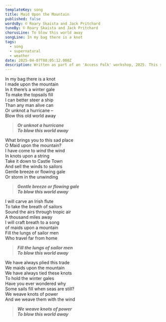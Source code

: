 ```yaml
---
templateKey: song
title: Maid Upon the Mountain
published: false
wordsBy: © Roary Skaista and Jack Pritchard
tuneBy: © Roary Skaista and Jack Pritchard
chorusLine: To blow this world away
songLine: In my bag there is a knot
tags:
  - song
  - supernatural
  - weather
date: 2025-04-07T08:05:12.000Z
description: Written as part of an 'Access Folk' workshop, 2025. This song takes its inspiration from witches selling knotted strings to sailors. The knots were said to contain the wind, and by untying a knot the sailor could control the weather.
---
```


In my bag there is a knot\
I made upon the mountain\
In it there’s a winter gale\
To make the topsails fill\
I can better steer a ship\
Than any man alive can\
Or unknot a hurricane –\
Blow this old world away

>***Or unknot a hurricane\
To blow this world away***

What brings you to this sad place\
O Maid upon the mountain?\
I have come to *wind* the wind\
In knots upon a string\
Take it down to Castle Town\
And sell the winds to sailors\
Gentle breeze or flowing gale\
Or storm in the unwinding

>***Gentle breeze or flowing gale\
To blow this world away***

I will carve an Irish flute\
To take the breath of sailors\
Sound the airs through tropic air\
A thousand miles away\
I will craft breath to a song\
of maids upon a mountain\
Fill the lungs of sailor men\
Who travel far from home

>***Fill the lungs of sailor men\
To blow this world away***

We have always plied this trade\
We maids upon the mountain\
We have always tied these knots\
To hold the winter gales\
Have you ever wondered why\
Some sails fill when seas are still?\
We weave knots of power\
And we weave them with the wind

>***We weave knots of power\
To blow this world away***
